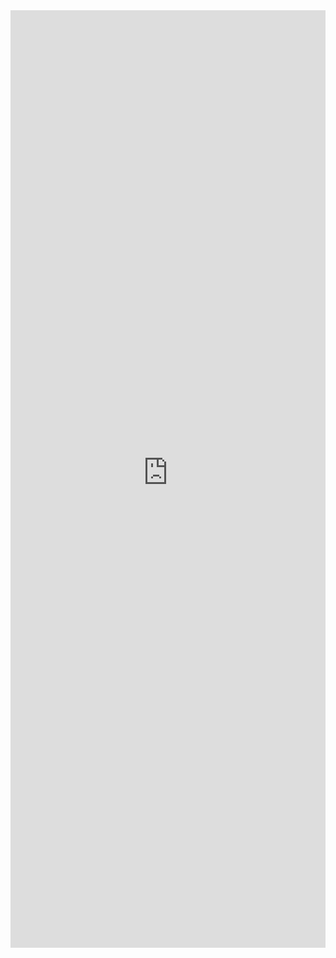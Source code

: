<iframe 
    title='MarqueeSelection Examples'
    src='https://fabricweb.z5.web.core.windows.net/pr-deploy-site/refs/pull/9333/merge/fabric-website-resources/dist/index.html#/examples/marqueeselection?docsExample=true'
    frameborder='no'
    height='1500'
    style='width: 100%;'
>